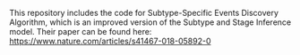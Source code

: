 This repository includes the code for Subtype-Specific Events Discovery Algorithm, which is an improved version of the Subtype and Stage Inference model. Their paper can be found here: https://www.nature.com/articles/s41467-018-05892-0
